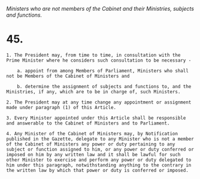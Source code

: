 *Ministers who are not members of the Cabinet and their Ministries, subjects and functions.*

# 45.

    1. The President may, from time to time, in consultation with the Prime Minister where he considers such consultation to be necessary -

        a. appoint from among Members of Parliament, Ministers who shall not be Members of the Cabinet of Ministers and

        b. determine the assignment of subjects and functions to, and the Ministries, if any, which are to be in charge of, such Ministers.

    2. The President may at any time change any appointment or assignment made under paragraph (1) of this Article.

    3. Every Minister appointed under this Article shall be responsible and answerable to the Cabinet of Ministers and to Parliament.

    4. Any Minister of the Cabinet of Ministers may, by Notification published in the Gazette, delegate to any Minister who is not a member of the Cabinet of Ministers any power or duty pertaining to any subject or function assigned to him, or any power or duty conferred or imposed on him by any written law and it shall be lawful for such other Minister to exercise and perform any power or duty delegated to him under this paragraph, notwithstanding anything to the contrary in the written law by which that power or duty is conferred or imposed.